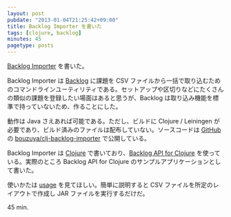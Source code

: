 ```yaml
---
layout: post
pubdate: "2013-01-04T21:25:42+09:00"
title: Backlog Importer を書いた
tags: [clojure, backlog]
minutes: 45
pagetype: posts
---
```

[Backlog Importer][backlog-importer] を書いた。

Backlog Importer は [Backlog][backlog] に課題を CSV ファイルから一括で取り込むためのコマンドラインユーティリティである。セットアップや区切りなどにたくさんの類似の課題を登録したい場面はあると思うが、Backlog は取り込み機能を標準で持っていないため、作ることにした。

動作は Java さえあれば可能である。ただし、ビルドに Clojure / Leiningen が必要であり、ビルド済みのファイルは配布していない。ソースコードは [GitHub][github] の [bouzuya/clj-backlog-importer][backlog-importer] で公開している。

Backlog Importer は [Clojure][clojure] で書いており、[Backlog API for Clojure][backlog-api-for-clojure] を使っている。実際のところ Backlog API for Clojure のサンプルアプリケーションとして書いた。

使いかたは [usage][backlog-importer-usage] を見てほしい。簡単に説明すると CSV ファイルを所定のレイアウトで作成し JAR ファイルを実行するだけだ。

45 min.

[backlog-importer]: https://github.com/bouzuya/clj-backlog-importer
[backlog-api-for-clojure]: https://github.com/bouzuya/clj-backlog
[backlog]: http://www.backlog.jp/
[github]: https://github.com/
[clojure]: http://clojure.org/
[backlog-importer-usage]: https://github.com/bouzuya/clj-backlog-importer#usage

